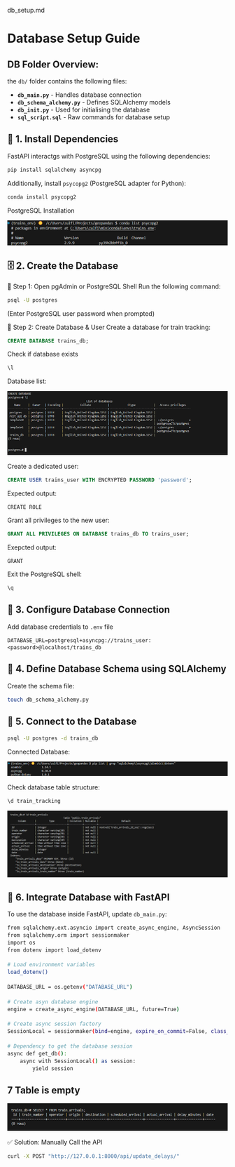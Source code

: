 db_setup.md
# Database Setup Guide 

## DB Folder Overview:
the `db/` folder contains the following files:
- **`db_main.py`**  - Handles database connection 
- **`db_schema_alchemy.py`** - Defines SQLAlchemy models 
- **`db_init.py`** - Used for initialising the database 
- **`sql_script.sql`** - Raw commands for database setup 

## 📌 1. Install Dependencies

FastAPI interactgs with PostgreSQL using the following dependencies:
```bash
pip install sqlalchemy asyncpg
```

Additionally, install `psycopg2` (PostgreSQL adapter for Python):
```bash
conda install psycopg2
```
PostgreSQL Installation

![PostgreSQL Install](/docs/images/02_postgresql_install.png)

## 🗄 2. Create the Database
🔹 Step 1: Open pgAdmin or PostgreSQL Shell
Run the following command:
```bash
psql -U postgres
```
(Enter PostgreSQL user password when prompted)

🔹 Step 2: Create Database & User
Create a database for train tracking:
```sql
CREATE DATABASE trains_db;
```

Check if database exists
```sql
\l
``` 
Database list:

![List DB](/docs/images/02_db_list.png)

Create a dedicated user:
```sql
CREATE USER trains_user WITH ENCRYPTED PASSWORD 'password';
```
Expected output: 
```
CREATE ROLE
```
Grant all privileges to the new user:
```sql
GRANT ALL PRIVILEGES ON DATABASE trains_db TO trains_user;
```

Exepcted output: 
```
GRANT
```
Exit the PostgreSQL shell:
```sql
\q
```

## 🔧 3. Configure Database Connection
Add database credentials to `.env` file 
```
DATABASE_URL=postgresql+asyncpg://trains_user:<password>@localhost/trains_db
```

## 📜 4. Define Database Schema using **SQLAlchemy** 
Create the schema file:
```bash
touch db_schema_alchemy.py
```

## 🔗 5. Connect to the Database
```bash
psql -U postgres -d trains_db
```

Connected Database:
 
![Connected DB](/docs/images/02_db_connect.png)

Check database table structure:
```sql
\d train_tracking
```
![DB Table Structure](/docs/images/02_table_structure.png)


## 🚀 6. Integrate Database with FastAPI

To use the database inside FastAPI, update `db_main.py`:

```bash
from sqlalchemy.ext.asyncio import create_async_engine, AsyncSession
from sqlalchemy.orm import sessionmaker
import os
from dotenv import load_dotenv

# Load environment variables
load_dotenv()

DATABASE_URL = os.getenv("DATABASE_URL")

# Create asyn database engine
engine = create_async_engine(DATABASE_URL, future=True)

# Create async session factory 
SessionLocal = sessionmaker(bind=engine, expire_on_commit=False, class_=AsyncSession)

# Dependency to get the database session
async def get_db():
    async with SessionLocal() as session:
        yield session
```

## 7 Table is empty

![Empty Table](/docs/images/02_empty_table.png)

✅ Solution: Manually Call the API
```bash
curl -X POST "http://127.0.0.1:8000/api/update_delays/"

```